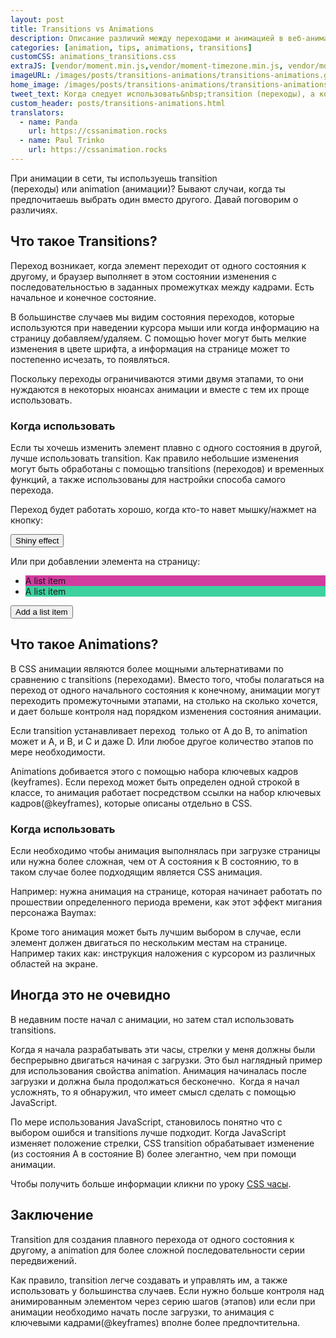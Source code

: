 ```yaml
---
layout: post
title: Transitions vs Animations
description: Описание различий между переходами и анимацией в веб-анимации.
categories: [animation, tips, animations, transitions]
customCSS: animations_transitions.css
extraJS: [vendor/moment.min.js,vendor/moment-timezone.min.js, vendor/moment-timezone-with-data-2010-2020.min.js, custom/list_items.js, custom/clocks.js]
imageURL: /images/posts/transitions-animations/transitions-animations.gif
home_image: /images/posts/transitions-animations/transitions-animations.png
tweet_text: Когда следует использовать&nbsp;transition (переходы), а когда&nbsp;animation (анимацию)?
custom_header: posts/transitions-animations.html
translators:
  - name: Panda
    url: https://cssanimation.rocks
  - name: Paul Trinko
    url: https://cssanimation.rocks
---
```


При анимации в сети, ты используешь&nbsp;transition (переходы)&nbsp;или&nbsp;animation (анимации)? Бывают случаи, когда ты предпочитаешь выбрать один вместо другого. Давай поговорим о различиях.

## Что такое Transitions?

Переход возникает, когда элемент переходит от одного состояния к другому, и браузер выполняет в этом&nbsp;состоянии&nbsp;изменения с последовательностью в заданных промежутках между кадрами. Есть начальное и конечное состояние.

В большинстве случаев мы видим состояния переходов, которые используются при наведении курсора мыши или когда информацию на страницу добавляем/удаляем. С помощью&nbsp;hover могут быть мелкие изменения в цвете шрифта, а информация на странице может то постепенно исчезать, то появляться.

Поскольку переходы ограничиваются этими двумя этапами, то они нуждаются в некоторых нюансах анимации и вместе с тем их проще использовать.

### Когда использовать

Если ты хочешь изменить элемент плавно с одного состояния в другой, лучше использовать transition. Как правило небольшие изменения могут быть обработаны с помощью transitions (переходов) и временных функций, а также использованы для настройки способа самого перехода.

Переход будет работать хорошо, когда кто-то навет мышку/нажмет на кнопку:

<section class="shiny demo-container tap-to-activate"><button>Shiny effect</button></section>

Или при добавлении&nbsp;элемента на страницу:

<section class="add-to-list swing demo-container">
<ul><li class="show" style="background-color: #d13c9e;">A list item</li><li class="show" style="background-color: #3cd19e;">A list item</li>
</ul>
<button>Add a list item</button></section>

## Что такое&nbsp;Animations?

В&nbsp;CSS анимации являются более мощными альтернативами по сравнению с transitions (переходами). Вместо того, чтобы полагаться на переход от одного начального состояния к конечному,&nbsp;анимации могут переходить промежуточными этапами, на столько на сколько хочется, и дает больше контроля над порядком изменения состояния анимации.

Если transition устанавливает переход&nbsp;&nbsp;только от А до&nbsp;B,&nbsp;то animation может и A, и B, и C и даже D. Или любое другое количество этапов&nbsp;по мере необходимости.&nbsp;

Animations добивается этого с помощью набора ключевых кадров (keyframes). Если переход может быть определен одной строкой в классе, то анимация работает посредством ссылки на набор ключевых кадров(@keyframes), которые описаны отдельно в CSS.

### Когда использовать

Если необходимо чтобы анимация выполнялась при загрузке страницы или нужна более сложная, чем от А состояния к B&nbsp;состоянию, то в таком случае более&nbsp;подходящим является CSS анимация.

Например: нужна анимация на странице, которая начинает работать по прошествии определенного периода времени, как этот&nbsp;эффект&nbsp;мигания персонажа Baymax:

<section class="demo-container baymax-container"><a href="http://codepen.io/donovanh/full/ZYaMjw/" class="baymax"></a></section>

Кроме того анимация может быть лучшим выбором в случае, если элемент должен двигаться по нескольким местам на странице. Например таких как: инструкция наложения с курсором из различных областей на экране.

## Иногда это не очевидно

В недавним посте начал с анимации, но затем стал использовать transitions.

<div class="demo-container clocks single local bounce"> <article class="clock station"><div class="hours-container"> <div class="hours angled"></div> </div> <div class="minutes-container"> <div class="minutes angled"></div> </div> <div class="seconds-container"> <div class="seconds"></div> </div> </article></div>

Когда я начала разрабатывать эти часы,&nbsp;стрелки&nbsp;у меня должны были беспрерывно двигаться начиная с загрузки. Это был наглядный пример для использования свойства&nbsp;animation. Анимация начиналась после загрузки и должна была продолжаться бесконечно.&nbsp; Когда я начал усложнять, то я обнаружил, что&nbsp;имеет смысл сделать с помощью JavaScript.

По мере использования JavaScript, становилось понятно что&nbsp;с выбором&nbsp;ошибся и&nbsp;transitions лучше подходит. Когда&nbsp;JavaScript изменяет положение стрелки,&nbsp;CSS transition&nbsp;обрабатывает изменение (из состояния А в состояние В) более элегантно, чем при помощи анимации.

Чтобы получить больше информации кликни по уроку&nbsp;[CSS часы](/clocks/).

## Заключение

Transition для создания плавного перехода от одного состояния к другому, а&nbsp;animation для&nbsp;более сложной последовательности серии передвижений.

Как правило,&nbsp;transition легче создавать и управлять им, а также использовать у большинства случаев. Если нужно больше контроля над анимированным элементом через серию шагов (этапов) или если при анимации необходимо начать после загрузки, то анимация с ключевыми кадрами(@keyframes) вполне более предпочтительна.

